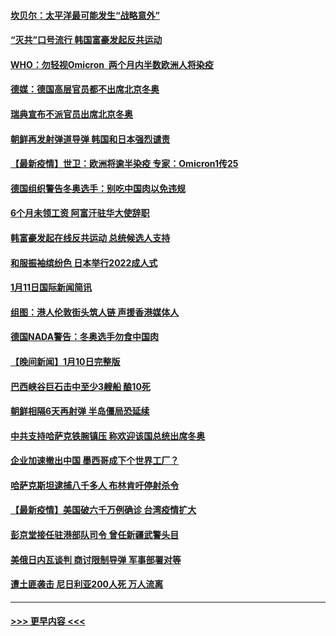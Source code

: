 #### [坎贝尔：太平洋最可能发生“战略意外”](../pages/prog202/a103318713.md?t=01121050) 
#### [“灭共”口号流行 韩国富豪发起反共运动](../pages/prog202/a103318673.md?t=01121050) 
#### [WHO：勿轻视Omicron  两个月内半数欧洲人将染疫](../pages/prog202/a103318698.md?t=01121050) 
#### [德媒：德国高层官员都不出席北京冬奥](../pages/prog202/a103318630.md?t=01121050) 
#### [瑞典宣布不派官员出席北京冬奥](../pages/prog202/a103318525.md?t=01121050) 
#### [朝鲜再发射弹道导弹 韩国和日本强烈谴责](../pages/prog202/a103318508.md?t=01121050) 
#### [【最新疫情】世卫：欧洲将逾半染疫 专家：Omicron1传25](../pages/prog202/a103318481.md?t=01121050) 
#### [德国组织警告冬奥选手：别吃中国肉以免违规](../pages/prog202/a103318514.md?t=01121050) 
#### [6个月未领工资 阿富汗驻华大使辞职](../pages/prog202/a103318199.md?t=01121050) 
#### [韩富豪发起在线反共运动 总统候选人支持](../pages/prog202/a103318172.md?t=01121050) 
#### [和服振袖缤纷色  日本举行2022成人式](../pages/prog202/a103318224.md?t=01121050) 
#### [1月11日国际新闻简讯](../pages/prog202/a103318178.md?t=01121050) 
#### [组图：港人伦敦街头筑人链 声援香港媒体人](../pages/prog202/a103318141.md?t=01121050) 
#### [德国NADA警告：冬奥选手勿食中国肉](../pages/prog202/a103318104.md?t=01121050) 
#### [【晚间新闻】1月10日完整版](../pages/prog202/a103317893.md?t=01121050) 
#### [巴西峡谷巨石击中至少3艘船 酿10死](../pages/prog202/a103317997.md?t=01121050) 
#### [朝鲜相隔6天再射弹 半岛僵局恐延续](../pages/prog202/a103317955.md?t=01121050) 
#### [中共支持哈萨克铁腕镇压 称欢迎该国总统出席冬奥](../pages/prog202/a103317736.md?t=01121050) 
#### [企业加速撤出中国 墨西哥成下个世界工厂？](../pages/prog202/a103317333.md?t=01121050) 
#### [哈萨克斯坦逮捕八千多人 布林肯吁停射杀令](../pages/prog202/a103317557.md?t=01121050) 
#### [【最新疫情】美国破六千万例确诊 台湾疫情扩大](../pages/prog202/a103317553.md?t=01121050) 
#### [彭京堂接任驻港部队司令 曾任新疆武警头目](../pages/prog202/a103317527.md?t=01121050) 
#### [美俄日内瓦谈判 商讨限制导弹  军事部署对等](../pages/prog202/a103317450.md?t=01121050) 
#### [遭土匪袭击 尼日利亚200人死 万人流离](../pages/prog202/a103317343.md?t=01121050) 

----
#### [ >>> 更早内容 <<< ](../indexes/prog202-earlier.md)
